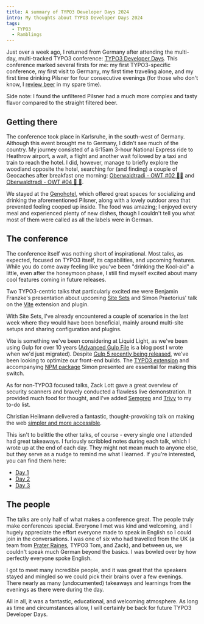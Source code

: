 ```yaml
---
title: A summary of TYPO3 Developer Days 2024
intro: My thoughts about TYPO3 Developer Days 2024
tags:
  - TYPO3
  - Ramblings
---
```


Just over a week ago, I returned from Germany after attending the multi-day, multi-tracked TYPO3 conference: [TYPO3 Developer Days](https://t3dd24.typo3.com/). This conference marked several firsts for me: my first TYPO3-specific conference, my first visit to Germany, my first time traveling alone, and my first time drinking Pilsner for four consecutive evenings (for those who don't know, I [review beer](https://alehouse.rocks/) in my spare time).

Side note: I found the unfiltered Pilsner had a much more complex and tasty flavor compared to the straight filtered beer.

## Getting there

The conference took place in Karlsruhe, in the south-west of Germany. Although this event brought me to Germany, I didn't see much of the country. My journey consisted of a 6:15am 3-hour National Express ride to Heathrow airport, a wait, a flight and another wait followed by a taxi and train to reach the hotel. I did, however, manage to briefly explore the woodland opposite the hotel, searching for (and finding) a couple of Geocaches after breakfast one morning: [Oberwaldtradi - OWT #02 🌲🌳](https://www.geocaching.com/geocache/GC958GB_oberwaldtradi-owt-02) and [Oberwaldtradi - OWT #04 🌲 🌳](https://www.geocaching.com/geocache/GCA3P3E_oberwaldtradi-owt-04).

We stayed at the [Genohotel](https://www.genohotel-karlsruhe.de/en), which offered great spaces for socializing and drinking the aforementioned Pilsner, along with a lovely outdoor area that prevented feeling cooped up inside. The food was amazing; I enjoyed every meal and experienced plenty of new dishes, though I couldn't tell you what most of them were called as all the labels were in German.

## The conference

The conference itself was nothing short of inspirational. Most talks, as expected, focused on TYPO3 itself, its capabilities, and upcoming features. While you do come away feeling like you've been "drinking the Kool-aid" a little, even after the honeymoon phase, I still find myself excited about many cool features coming in future releases.

Two TYPO3-centric talks that particularly excited me were Benjamin Franzke's presentation about upcoming [Site Sets](https://docs.google.com/presentation/d/11H_FuNmwV-PXeo6AXqBpRSHaw9ANvwZhKjPah830WcY/edit) and Simon Praetorius' talk on the [Vite](https://speakerdeck.com/s2b/vite-typo3-s-nimble-frontend-companion) extension and plugin.

With Site Sets, I've already encountered a couple of scenarios in the last week where they would have been beneficial, mainly around multi-site setups and sharing configuration and plugins.

Vite is something we've been considering at Liquid Light, as we've been using Gulp for over 10 years ([Advanced Gulp File](https://www.mikestreety.co.uk/blog/advanced-gulp-file/) is a blog post I wrote when we'd just migrated). Despite [Gulp 5 recently being released](https://medium.com/gulpjs/announcing-gulp-v5-c67d077dbdb7), we've been looking to optimize our front-end builds. The [TYPO3 extension](https://extensions.typo3.org/extension/vite_asset_collector) and accompanying [NPM package](https://www.npmjs.com/package/vite-plugin-typo3) Simon presented are essential for making this switch.

As for non-TYPO3 focused talks, Zack Lott gave a great overview of security scanners and bravely conducted a flawless live demonstration. It provided much food for thought, and I've added [Semgrep](https://semgrep.dev/) and [Trivy](https://github.com/aquasecurity/trivy) to my to-do list.

Christian Heilmann delivered a fantastic, thought-provoking talk on making the web [simpler and more accessible](https://christianheilmann.com/2024/08/05/talk-notes-lets-make-a-simpler-more-accessible-web/).

This isn't to belittle the other talks, of course - every single one I attended had great takeaways. I furiously scribbled notes during each talk, which I wrote up at the end of each day. They might not mean much to anyone else, but they serve as a nudge to remind me what I learned. If you're interested, you can find them here:

- [Day 1](/blog/typo3-developer-days-2024-day-1-1st-august-2024/)
- [Day 2](/blog/typo3-developer-days-2024-day-2-2nd-august-2024/)
- [Day 3](/blog/typo3-developer-days-2024-day-3-3rd-august-2024/)

## The people

The talks are only half of what makes a conference great. The people truly make conferences special. Everyone I met was kind and welcoming, and I hugely appreciate the effort everyone made to speak in English so I could join in the conversations. I was one of six who had travelled from the UK (a team from [Prater Raines](https://praterraines.co.uk/typo3-developer-days-2024/), TYPO3 Tom, and Zack), and between us, we couldn't speak much German beyond the basics. I was bowled over by how perfectly everyone spoke English.

I got to meet many incredible people, and it was great that the speakers stayed and mingled so we could pick their brains over a few evenings. There nearly as many (undocumented) takeaways and learnings from the evenings as there were during the day.

All in all, it was a fantastic, educational, and welcoming atmosphere. As long as time and circumstances allow, I will certainly be back for future TYPO3 Developer Days.
